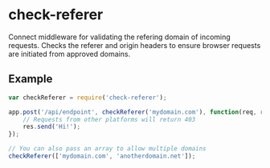 # check-referer

Connect middleware for validating the refering domain of incoming requests. Checks the referer and origin headers to ensure browser requests are initiated from approved domains.

## Example

```javascript
var checkReferer = require('check-referer');

app.post('/api/endpoint', checkReferer('mydomain.com'), function(req, res) {
	// Requests from other platforms will return 403
	res.send('Hi!');
});

// You can also pass an array to allow multiple domains
checkReferer(['mydomain.com', 'anotherdomain.net']);
```
